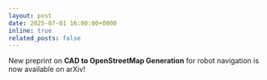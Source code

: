 ```yaml
---
layout: post
date: 2025-07-01 16:00:00+0800
inline: true
related_posts: false
---
```


New preprint on **CAD to OpenStreetMap Generation** for robot navigation is now available on arXiv!
